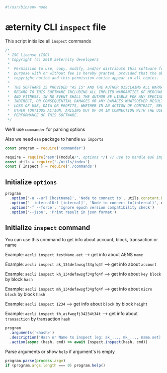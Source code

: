 





  

```js
#!/usr/bin/env node

```







# æternity CLI `inspect` file

This script initialize all `inspect` commands


  

```js
/*
 * ISC License (ISC)
 * Copyright (c) 2018 aeternity developers
 *
 *  Permission to use, copy, modify, and/or distribute this software for any
 *  purpose with or without fee is hereby granted, provided that the above
 *  copyright notice and this permission notice appear in all copies.
 *
 *  THE SOFTWARE IS PROVIDED "AS IS" AND THE AUTHOR DISCLAIMS ALL WARRANTIES WITH
 *  REGARD TO THIS SOFTWARE INCLUDING ALL IMPLIED WARRANTIES OF MERCHANTABILITY
 *  AND FITNESS. IN NO EVENT SHALL THE AUTHOR BE LIABLE FOR ANY SPECIAL, DIRECT,
 *  INDIRECT, OR CONSEQUENTIAL DAMAGES OR ANY DAMAGES WHATSOEVER RESULTING FROM
 *  LOSS OF USE, DATA OR PROFITS, WHETHER IN AN ACTION OF CONTRACT, NEGLIGENCE OR
 *  OTHER TORTIOUS ACTION, ARISING OUT OF OR IN CONNECTION WITH THE USE OR
 *  PERFORMANCE OF THIS SOFTWARE.
 */

```







We'll use `commander` for parsing options

Also we need `esm` package to handle `ES imports`


  

```js
const program = require('commander')

require = require('esm')(module/*, options */) // use to handle es6 import/export
const utils = require('./utils/index')
const { Inspect } = require('./commands')


```







## Initialize `options`


  

```js
program
  .option('-u --url [hostname]', 'Node to connect to', utils.constant.EPOCH_URL)
  .option('--internalUrl [internal]', 'Node to connect to(internal)', utils.constant.EPOCH_INTERNAL_URL)
  .option('-f --force', 'Ignore epoch version compatibility check')
  .option('--json', 'Print result in json format')


```







## Initialize `inspect` command

You can use this command to get info about account, block, transaction or name

Example: `aecli inspect testName.aet` --> get info about AENS `name`

Example: `aecli inspect ak_134defawsgf34gfq4f` --> get info about `account`

Example: `aecli inspect kh_134defawsgf34gfq4f` --> get info about `key block` by block `hash`

Example: `aecli inspect mh_134defawsgf34gfq4f` --> get info about `micro block` by block `hash`

Example: `aecli inspect 1234` --> get info about `block` by block `height`

Example: `aecli inspect th_asfwegfj34234t34t` --> get info about `transaction` by transaction `hash`


  

```js
program
  .arguments('<hash>')
  .description('Hash or Name to inspect (eg: ak_..., mk_..., name.aet)')
  .action(async (hash, cmd) => await Inspect.inspect(hash, cmd))


```







Parse arguments or show `help` if argument's is empty


  

```js
program.parse(process.argv)
if (program.args.length === 0) program.help()


```




